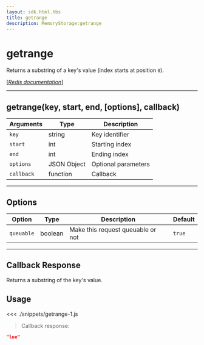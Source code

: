 ```yaml
---
layout: sdk.html.hbs
title: getrange
description: MemoryStorage:getrange
---
```


# getrange

Returns a substring of a key's value (index starts at position `0`).

[[_Redis documentation_]](https://redis.io/commands/getrange)

---

## getrange(key, start, end, [options], callback)

| Arguments  | Type        | Description         |
| ---------- | ----------- | ------------------- |
| `key`      | string      | Key identifier      |
| `start`    | int         | Starting index      |
| `end`      | int         | Ending index        |
| `options`  | JSON Object | Optional parameters |
| `callback` | function    | Callback            |

---

## Options

| Option     | Type    | Description                       | Default |
| ---------- | ------- | --------------------------------- | ------- |
| `queuable` | boolean | Make this request queuable or not | `true`  |

---

## Callback Response

Returns a substring of the key's value.

## Usage

<<< ./snippets/getrange-1.js

> Callback response:

```json
"lue"
```
